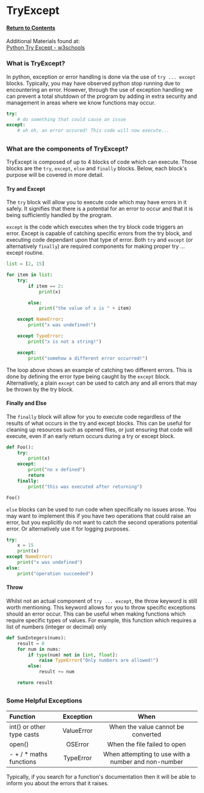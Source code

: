 # TryExcept

#### [Return to Contents](../README.md)

Additional Materials found at:
<br>[Python Try Except - w3schools](https://www.w3schools.com/python/python_try_except.asp)

### What is TryExcept?

In python, exception or error handling is done via the use of `try ... except` blocks. Typically, you
may have observed python stop running due to encountering an error. However, through the use of
exception handling we can prevent a total shutdown of the program by adding in extra security and 
management in areas where we know functions may occur.

```python
try:
    # do something that could cause an issue
except:
    # uh oh, an error occured! This code will now execute...
```

##
### What are the components of TryExcept?

TryExcept is composed of up to 4 blocks of code which can execute. Those blocks are the `try`, 
`except`, `else` and `finally` blocks. Below, each block's purpose will be covered in more detail.

#### Try and Except

The `try` block will allow you to execute code which may have errors in it safely. It signifies that
there is a potential for an error to occur and that it is being sufficiently handled by the program.

`except` is the code which executes when the try block code triggers an error. Except is capable of
catching specific errors from the try block, and executing code dependant upon that type of error.
Both `try` and `except` (or alternatively `finally`) are required components for making proper 
try ... except routine. 

```python
list = [2, 15]

for item in list:
    try:
        if item == 2:
            print(x)

        else:
            print("the value of x is " + item)

    except NameError:
        print("x was undefined!")

    except TypeError:
        print("x is not a string!")

    except:
        print("somehow a different error occurred!")
```

The loop above shows an example of catching two different errors. This is done by defining the 
error type being caught by the `except` block. Alternatively, a plain `except` can be used to catch
any and all errors that may be thrown by the try block.

#### Finally and Else

The `finally` block will allow for you to execute code regardless of the results of what occurs in 
the try and except blocks. This can be useful for cleaning up resources such as opened files, or 
just ensuring that code will execute, even if an early return occurs during a try or except block.

```python
def Foo():
    try:
        print(x)
    except:
        print("no x defined")
        return
    finally:
        print("this was executed after returning")

Foo()
```

`else` blocks can be used to run code when specifically no issues arose. You may want to implement
this if you have two operations that could raise an error, but you explicitly do not want to catch
the second operations potential error. Or alternatively use it for logging purposes.

```python
try:
    x = 15
    print(x)
except NameError:
    print("x was undefined")
else:
    print("operation succeeded")
```


#### Throw

Whilst not an actual component of `try ... except`, the throw keyword is still worth mentioning.
This keyword allows for you to throw specific exceptions should an error occur. This can be useful
when making functions which require specific types of values. For example, this function which 
requires a list of numbers (integer or decimal) only

```python
def SumIntegers(nums):
    result = 0
    for num in nums:
        if type(num) not in [int, float]:
            raise TypeError("Only numbers are allowed!")
        else:
            result += num

    return result
```

##
### Some Helpful Exceptions

| Function                  | Exception  |                        When                         |
|:--------------------------|:----------:|:---------------------------------------------------:|
| int() or other type casts | ValueError |         When the value cannot be converted          |
| open()                    |  OSError   |            When the file failed to open             |
| - + / *   maths functions | TypeError  | When attempting to use with a number and non-number |

Typically, if you search for a function's documentation then it will be able to inform you
about the errors that it raises.